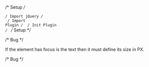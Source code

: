 /* Setup */
	<code>
		<script type="text/javascript" src="http://code.jquery.com/jquery-1.10.2.min.js"></script> /* Import jQuery */
		<script type="text/javascript" src="center.js"></script> /* Import Plugin */
		<script type="text/javascript">
			jQuery(document).ready(function($) {
				$("#center").center(); /* $("center") ID centering element. */
			});
		</script> /* Init Plugin */
	</code>
/* Setup */

/* Bug */

If the element has focus is the text then it must define its size in PX.

/* Bug */
